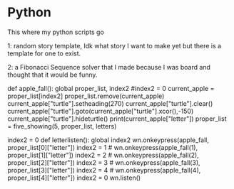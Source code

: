 # Python
 This where my python scripts go

1: random story template, Idk what story I want to make yet but there is a template for one to exist. 

2: a Fibonacci Sequence solver that I made because I was board and thought that it would be funny. 

def apple_fall():
    global proper_list, index2
    #index2 = 0
    current_apple = proper_list[index2]
    proper_list.remove(current_apple)
    current_apple["turtle"].setheading(270)
    current_apple["turtle"].clear()
    current_apple["turtle"].goto(current_apple["turtle"].xcor(),-150)
    current_apple["turtle"].hideturtle()
    print(current_apple["letter"])
    proper_list = five_showing(5, proper_list, letters)
    
index2 = 0
def letterlisten():
    global index2
    wn.onkeypress(apple_fall, proper_list[0]["letter"])
    index2 = 1
    # wn.onkeypress(apple_fall(1), proper_list[1]["letter"])
    index2 = 2
    # wn.onkeypress(apple_fall(2), proper_list[2]["letter"])
    index2 = 3
    # wn.onkeypress(apple_fall(3), proper_list[3]["letter"])
    index2 = 4
    # wn.onkeypress(apple_fall(4), proper_list[4]["letter"])
    index2 = 0
    wn.listen()
